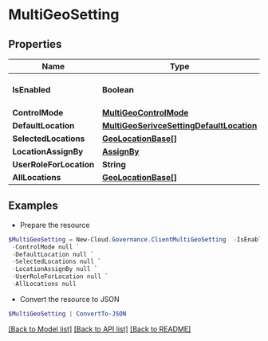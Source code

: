 # MultiGeoSetting
## Properties

Name | Type | Description | Notes
------------ | ------------- | ------------- | -------------
**IsEnabled** | **Boolean** |  | [optional] [default to $false]
**ControlMode** | [**MultiGeoControlMode**](MultiGeoControlMode.md) |  | [optional] 
**DefaultLocation** | [**MultiGeoSerivceSettingDefaultLocation**](MultiGeoSerivceSettingDefaultLocation.md) |  | [optional] 
**SelectedLocations** | [**GeoLocationBase[]**](GeoLocationBase.md) |  | [optional] 
**LocationAssignBy** | [**AssignBy**](AssignBy.md) |  | [optional] 
**UserRoleForLocation** | **String** |  | [optional] 
**AllLocations** | [**GeoLocationBase[]**](GeoLocationBase.md) |  | [optional] 

## Examples

- Prepare the resource
```powershell
$MultiGeoSetting = New-Cloud.Governance.ClientMultiGeoSetting  -IsEnabled null `
 -ControlMode null `
 -DefaultLocation null `
 -SelectedLocations null `
 -LocationAssignBy null `
 -UserRoleForLocation null `
 -AllLocations null
```

- Convert the resource to JSON
```powershell
$MultiGeoSetting | ConvertTo-JSON
```

[[Back to Model list]](../README.md#documentation-for-models) [[Back to API list]](../README.md#documentation-for-api-endpoints) [[Back to README]](../README.md)

